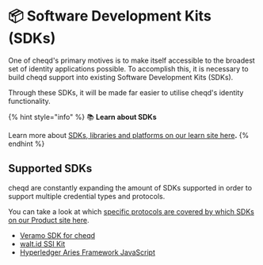 # 📦 Software Development Kits (SDKs)

One of cheqd's primary motives is to make itself accessible to the broadest set of identity applications possible. To accomplish this, it is necessary to build cheqd support into existing Software Development Kits (SDKs).

Through these SDKs, it will be made far easier to utilise cheqd's identity functionality.

{% hint style="info" %}
:books: **Learn about SDKs**

Learn more about [SDKs, libraries and platforms on our learn site here](https://learn.cheqd.io/overview/introduction-to-decentralised-identity/what-is-a-verifiable-credential-vc/sdks-libraries-and-platforms)**.**
{% endhint %}

## Supported SDKs

cheqd are constantly expanding the amount of SDKs supported in order to support multiple credential types and protocols.

You can take a look at which [specific protocols are covered by which SDKs on our Product site here](https://product.cheqd.io/products/toolbox).

* [Veramo SDK for cheqd](broken-reference)
* [walt.id SSI Kit](https://docs.walt.id/v/ssikit/ecosystems/cheqd)
* [Hyperledger Aries Framework JavaScript](hyperledger-aries-framework-javascript/)
